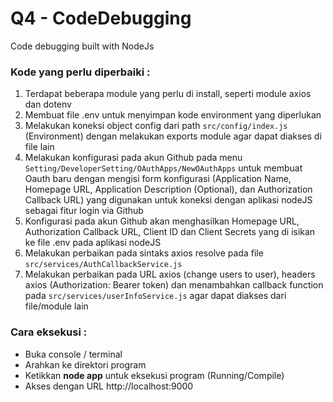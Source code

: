 # Q4 - CodeDebugging

Code debugging built with NodeJs

### Kode yang perlu diperbaiki :
1. Terdapat beberapa module yang perlu di install, seperti module axios dan dotenv
2. Membuat file .env untuk menyimpan kode environment yang diperlukan
3. Melakukan koneksi object config dari path `src/config/index.js` (Environment) dengan melakukan exports module agar dapat diakses di file lain
4. Melakukan konfigurasi pada akun Github pada menu `Setting/DeveloperSetting/OAuthApps/NewOAuthApps` untuk membuat Oauth baru dengan mengisi form konfigurasi (Application Name, Homepage URL, Application Description (Optional), dan Authorization Callback URL) yang digunakan untuk koneksi dengan aplikasi nodeJS sebagai fitur login via Github
5. Konfigurasi pada akun Github akan menghasilkan Homepage URL, Authorization Callback URL, Client ID dan Client Secrets yang di isikan ke file .env pada aplikasi nodeJS
6. Melakukan perbaikan pada sintaks axios resolve pada file `src/services/AuthCallbackService.js`
7. Melakukan perbaikan pada URL axios (change users to user), headers axios (Authorization: Bearer token) dan menambahkan callback function pada `src/services/userInfoService.js` agar dapat diakses dari file/module lain

### Cara eksekusi : 
- Buka console / terminal
- Arahkan ke direktori program
- Ketikkan **node app** untuk eksekusi program (Running/Compile)
- Akses dengan URL http://localhost:9000 

